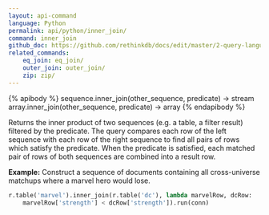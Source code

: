 ```yaml
---
layout: api-command 
language: Python
permalink: api/python/inner_join/
command: inner_join 
github_doc: https://github.com/rethinkdb/docs/edit/master/2-query-language/api/python/joins/inner_join.md
related_commands:
    eq_join: eq_join/
    outer_join: outer_join/
    zip: zip/
---
```


{% apibody %}
sequence.inner_join(other_sequence, predicate) → stream
array.inner_join(other_sequence, predicate) → array
{% endapibody %}

Returns the inner product of two sequences (e.g. a table, a filter result) filtered by
the predicate. The query compares each row of the left sequence with each row of the
right sequence to find all pairs of rows which satisfy the predicate. When the predicate
is satisfied, each matched pair of rows of both sequences are combined into a result row.

__Example:__ Construct a sequence of documents containing all cross-universe matchups where a marvel hero would lose.

```py
r.table('marvel').inner_join(r.table('dc'), lambda marvelRow, dcRow:
    marvelRow['strength'] < dcRow['strength']).run(conn)
```
